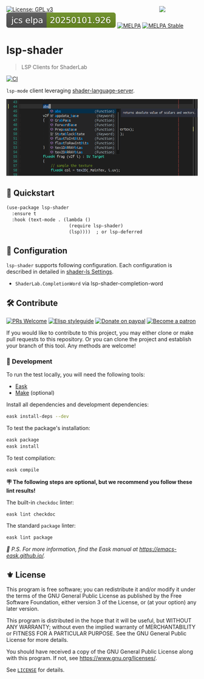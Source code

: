 <a href="#"><img align="right" src="https://raw.githubusercontent.com/shader-ls/shader-language-server/master/etc/logo.png" width="20%"></a>

[![License: GPL v3](https://img.shields.io/badge/License-GPL%20v3-blue.svg)](https://www.gnu.org/licenses/gpl-3.0)
[![JCS-ELPA](https://raw.githubusercontent.com/jcs-emacs/badges/master/elpa/v/lsp-shader.svg)](https://jcs-emacs.github.io/jcs-elpa/#/lsp-shader)
[![MELPA](https://melpa.org/packages/lsp-shader-badge.svg)](https://melpa.org/#/lsp-shader)
[![MELPA Stable](https://stable.melpa.org/packages/lsp-shader-badge.svg)](https://stable.melpa.org/#/lsp-shader)

# lsp-shader
> LSP Clients for ShaderLab

[![CI](https://github.com/shader-ls/lsp-shader/actions/workflows/test.yml/badge.svg)](https://github.com/shader-ls/lsp/actions/workflows/test.yml)

`lsp-mode` client leveraging [shader-language-server](https://github.com/shader-ls/shader-language-server).

<p align="center">
<img src="etc/screenshot.png" />
</p>

## 💾 Quickstart

```elisp
(use-package lsp-shader
  :ensure t
  :hook (text-mode . (lambda ()
                       (require lsp-shader)
                       (lsp))))  ; or lsp-deferred
```

## 🔧 Configuration

`lsp-shader` supports following configuration. Each configuration is described
in detailed in [shader-ls Settings](https://github.com/shader-ls/shader-language-server#-settings).

- `ShaderLab.CompletionWord` via lsp-shader-completion-word

## 🛠️ Contribute

[![PRs Welcome](https://img.shields.io/badge/PRs-welcome-brightgreen.svg)](http://makeapullrequest.com)
[![Elisp styleguide](https://img.shields.io/badge/elisp-style%20guide-purple)](https://github.com/bbatsov/emacs-lisp-style-guide)
[![Donate on paypal](https://img.shields.io/badge/paypal-donate-1?logo=paypal&color=blue)](https://www.paypal.me/jcs090218)
[![Become a patron](https://img.shields.io/badge/patreon-become%20a%20patron-orange.svg?logo=patreon)](https://www.patreon.com/jcs090218)

If you would like to contribute to this project, you may either
clone or make pull requests to this repository. Or you can
clone the project and establish your branch of this tool.
Any methods are welcome!

### 🔬 Development

To run the test locally, you will need the following tools:

- [Eask](https://emacs-eask.github.io/)
- [Make](https://www.gnu.org/software/make/) (optional)

Install all dependencies and development dependencies:

```sh
eask install-deps --dev
```

To test the package's installation:

```sh
eask package
eask install
```

To test compilation:

```sh
eask compile
```

**🪧 The following steps are optional, but we recommend you follow these lint results!**

The built-in `checkdoc` linter:

```sh
eask lint checkdoc
```

The standard `package` linter:

```sh
eask lint package
```

*📝 P.S. For more information, find the Eask manual at https://emacs-eask.github.io/.*

## ⚜️ License

This program is free software; you can redistribute it and/or modify
it under the terms of the GNU General Public License as published by
the Free Software Foundation, either version 3 of the License, or
(at your option) any later version.

This program is distributed in the hope that it will be useful,
but WITHOUT ANY WARRANTY; without even the implied warranty of
MERCHANTABILITY or FITNESS FOR A PARTICULAR PURPOSE.  See the
GNU General Public License for more details.

You should have received a copy of the GNU General Public License
along with this program.  If not, see <https://www.gnu.org/licenses/>.

See [`LICENSE`](./LICENSE.txt) for details.
